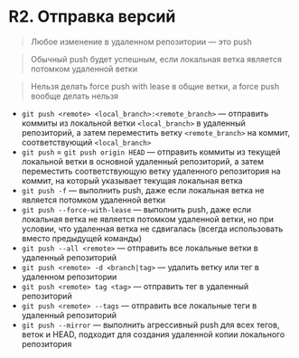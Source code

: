 # R2. Отправка версий

> Любое изменение в удаленном репозитории — это push

> Обычный push будет успешным, если локальная ветка является потомком удаленной ветки

> Нельзя делать force push with lease в общие ветки, а force push вообще делать нельзя

- `git push <remote> <local_branch>:<remote_branch>` — отправить коммиты из локальной ветки `<local_branch>` в удаленный репозиторий, а затем переместить ветку `<remote_branch>` на коммит, соответствующий `<local_branch>`
- `git push` = `git push origin HEAD` — отправить коммиты из текущей локальной ветки в основной удаленный репозиторий, а затем переместить соответствующую ветку удаленного репозитория на коммит, на который указывает текущая локальная ветка
- `git push -f` — выполнить push, даже если локальная ветка не является потомком удаленной ветки
- `git push --force-with-lease` — выполнить push, даже если локальная ветка не является потомком удаленной ветки, но при условии, что удаленная ветка не сдвигалась (всегда использовать вместо предыдущей команды)
- `git push --all <remote>` — отправить все локальные ветки в удаленный репозиторий
- `git push <remote> -d <branch|tag>` — удалить ветку или тег в удаленном репозитории
- `git push <remote> tag <tag>` — отправить тег в удаленный репозиторий
- `git push <remote> --tags` — отправить все локальные теги в удаленный репозиторий
- `git push --mirror` — выполнить агрессивный push для всех тегов, веток и HEAD, подходит для создания удаленной копии локального репозитория
